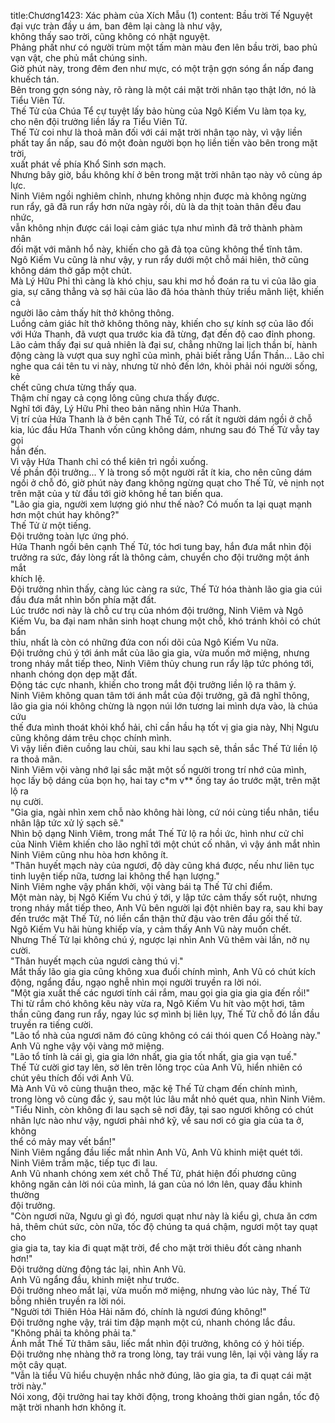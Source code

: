 title:Chương1423: Xác phàm của Xích Mẫu (1)
content:
Bầu trời Tế Nguyệt đại vực tràn đầy u ám, ban đêm lại càng là như vậy,<br>không thấy sao trời, cũng không có nhật nguyệt.<br>Phảng phất như có người trùm một tấm màn màu đen lên bầu trời, bao phủ<br>vạn vật, che phủ mắt chúng sinh.<br>Giờ phút này, trong đêm đen như mực, có một trận gợn sóng ẩn nấp đang<br>khuếch tán.<br>Bên trong gợn sóng này, rõ ràng là một cái mặt trời nhân tạo thật lớn, nó là<br>Tiểu Viên Tử.<br>Thế Tử của Chúa Tể cự tuyệt lấy bảo hùng của Ngô Kiếm Vu làm tọa kỵ,<br>cho nên đội trưởng liền lấy ra Tiểu Viên Tử.<br>Thế Tử coi như là thoả mãn đối với cái mặt trời nhân tạo này, vì vậy liền<br>phất tay ẩn nấp, sau đó một đoàn người bọn họ liền tiến vào bên trong mặt trời,<br>xuất phát về phía Khổ Sinh sơn mạch.<br>Nhưng bây giờ, bầu không khí ở bên trong mặt trời nhân tạo này vô cùng áp<br>lực.<br>Ninh Viêm ngồi nghiêm chỉnh, nhưng không nhịn được mà không ngừng<br>run rẩy, gã đã run rẩy hơn nửa ngày rồi, dù là da thịt toàn thân đều đau nhức,<br>vẫn không nhịn được cái loại cảm giác tựa như mình đã trở thành phàm nhân<br>đối mặt với mãnh hổ này, khiến cho gã đả tọa cũng không thể tĩnh tâm.<br>Ngô Kiếm Vu cũng là như vậy, y run rẩy dưới một chỗ mái hiên, thở cũng<br>không dám thở gấp một chút.<br>Mà Lý Hữu Phỉ thì càng là khó chịu, sau khi mơ hồ đoán ra tu vi của lão gia<br>gia, sự căng thẳng và sợ hãi của lão đã hóa thành thủy triều mãnh liệt, khiến cả<br>người lão cảm thấy hít thở không thông.<br>Luồng cảm giác hít thở không thông này, khiến cho sự kính sợ của lão đối<br>với Hứa Thanh, đã vượt qua trước kia đã từng, đạt đến độ cao đỉnh phong.<br>Lão cảm thấy đại sư quả nhiên là đại sư, chẳng những lai lịch thần bí, hành<br>động càng là vượt qua suy nghĩ của mình, phải biết rằng Uẩn Thần... Lão chỉ<br>nghe qua cái tên tu vi này, nhưng từ nhỏ đến lớn, khỏi phải nói người sống, kẻ<br>chết cũng chưa từng thấy qua.<br>Thậm chí ngay cả cọng lông cũng chưa thấy được.<br>Nghĩ tới đây, Lý Hữu Phỉ theo bản năng nhìn Hứa Thanh.<br>Vị trí của Hứa Thanh là ở bên cạnh Thế Tử, có rất ít người dám ngồi ở chỗ<br>kia, lúc đầu Hứa Thanh vốn cũng không dám, nhưng sau đó Thế Tử vẫy tay gọi<br>hắn đến.<br>Vì vậy Hứa Thanh chỉ có thể kiên trì ngồi xuống.<br>Về phần đội trưởng... Y là trong số một người rất ít kia, cho nên cũng dám<br>ngồi ở chỗ đó, giờ phút này đang không ngừng quạt cho Thế Tử, vẻ nịnh nọt<br>trên mặt của y từ đầu tới giờ không hề tan biến qua.<br>"Lão gia gia, người xem lượng gió như thế nào? Có muốn ta lại quạt mạnh<br>hơn một chút hay không?"<br>Thế Tử ừ một tiếng.<br>Đội trưởng toàn lực ứng phó.<br>Hứa Thanh ngồi bên cạnh Thế Tử, tóc hơi tung bay, hắn đưa mắt nhìn đội<br>trưởng ra sức, đáy lòng rất là thông cảm, chuyển cho đội trưởng một ánh mắt<br>khích lệ.<br>Đội trưởng nhìn thấy, càng lúc càng ra sức, Thế Tử hóa thành lão gia gia cúi<br>đầu đưa mắt nhìn bốn phía mặt đất.<br>Lúc trước nơi này là chỗ cư trụ của nhóm đội trưởng, Ninh Viêm và Ngô<br>Kiếm Vu, ba đại nam nhân sinh hoạt chung một chỗ, khó tránh khỏi có chút bẩn<br>thỉu, nhất là còn có những đứa con nối dõi của Ngô Kiếm Vu nữa.<br>Đội trưởng chú ý tới ánh mắt của lão gia gia, vừa muốn mở miệng, nhưng<br>trong nháy mắt tiếp theo, Ninh Viêm thủy chung run rẩy lập tức phóng tới,<br>nhanh chóng dọn dẹp mặt đất.<br>Động tác cực nhanh, khiến cho trong mắt đội trưởng liền lộ ra thâm ý.<br>Ninh Viêm không quan tâm tới ánh mắt của đội trưởng, gã đã nghĩ thông,<br>lão gia gia nói không chừng là ngọn núi lớn tương lai mình dựa vào, là chúa cứu<br>thế đưa mình thoát khỏi khổ hải, chỉ cần hầu hạ tốt vị gia gia này, Nhị Ngưu<br>cũng không dám trêu chọc chính mình.<br>Vì vậy liền điên cuồng lau chùi, sau khi lau sạch sẽ, thần sắc Thế Tử liền lộ<br>ra thoả mãn.<br>Ninh Viêm vội vàng nhớ lại sắc mặt một số người trong trí nhớ của mình,<br>học lấy bộ dáng của bọn họ, hai tay c*m v** ống tay áo trước mặt, trên mặt lộ ra<br>nụ cười.<br>"Gia gia, ngài nhìn xem chỗ nào không hài lòng, cứ nói cùng tiểu nhân, tiểu<br>nhân lập tức xử lý sạch sẽ."<br>Nhìn bộ dạng Ninh Viêm, trong mắt Thế Tử lộ ra hồi ức, hình như cử chỉ<br>của Ninh Viêm khiến cho lão nghĩ tới một chút cố nhân, vì vậy ánh mắt nhìn<br>Ninh Viêm cũng nhu hòa hơn không ít.<br>"Thân huyết mạch này của ngươi, độ dày cũng khá được, nếu như liên tục<br>tinh luyện tiếp nữa, tương lai không thể hạn lượng."<br>Ninh Viêm nghe vậy phấn khởi, vội vàng bái tạ Thế Tử chỉ điểm.<br>Một màn này, bị Ngô Kiếm Vu chú ý tới, y lập tức cảm thấy sốt ruột, nhưng<br>trong nháy mắt tiếp theo, Anh Vũ bên người lại đột nhiên bay ra, sau khi bay<br>đến trước mặt Thế Tử, nó liền cẩn thận thử đậu vào trên đầu gối thế tử.<br>Ngô Kiếm Vu hãi hùng khiếp vía, y cảm thấy Anh Vũ này muốn chết.<br>Nhưng Thế Tử lại không chú ý, ngược lại nhìn Anh Vũ thêm vài lần, nở nụ<br>cười.<br>"Thân huyết mạch của ngươi càng thú vị."<br>Mắt thấy lão gia gia cũng không xua đuổi chính mình, Anh Vũ có chút kích<br>động, ngẩng đầu, ngạo nghễ nhìn mọi người truyền ra lời nói.<br>"Một gia xuất thế các ngươi tính cái rắm, mau gọi gia gia gia gia đến rồi!"<br>Thi từ rắm chó không kêu này vừa ra, Ngô Kiếm Vu hít vào một hơi, tâm<br>thần cũng đang run rẩy, ngay lúc sợ mình bị liên lụy, Thế Tử chỗ đó lần đầu<br>truyền ra tiếng cười.<br>"Lão tổ nhà của ngươi năm đó cũng không có cái thói quen Cổ Hoàng này."<br>Anh Vũ nghe vậy vội vàng mở miệng.<br>"Lão tổ tính là cái gì, gia gia lớn nhất, gia gia tốt nhất, gia gia vạn tuế."<br>Thế Tử cười giơ tay lên, sờ lên trên lông trọc của Anh Vũ, hiển nhiên có<br>chút yêu thích đối với Anh Vũ.<br>Mà Anh Vũ vô cùng thuận theo, mặc kệ Thế Tử chạm đến chính mình,<br>trong lòng vô cùng đắc ý, sau một lúc lâu mắt nhỏ quét qua, nhìn Ninh Viêm.<br>"Tiểu Ninh, còn không đi lau sạch sẽ nơi đây, tại sao ngươi không có chút<br>nhãn lực nào như vậy, ngươi phải nhớ kỹ, về sau nơi có gia gia của ta ở, không<br>thể có mảy may vết bẩn!"<br>Ninh Viêm ngẩng đầu liếc mắt nhìn Anh Vũ, Anh Vũ khinh miệt quét tới.<br>Ninh Viêm trầm mặc, tiếp tục đi lau.<br>Anh Vũ nhanh chóng xem xét chỗ Thế Tử, phát hiện đối phương cũng<br>không ngăn cản lời nói của mình, lá gan của nó lớn lên, quay đầu khinh thường<br>đội trưởng.<br>"Còn ngươi nữa, Ngưu gì gì đó, ngươi quạt như này là kiểu gì, chưa ăn cơm<br>hả, thêm chút sức, còn nữa, tốc độ chúng ta quá chậm, ngươi một tay quạt cho<br>gia gia ta, tay kia đi quạt mặt trời, để cho mặt trời thiêu đốt càng nhanh hơn!"<br>Đội trưởng dừng động tác lại, nhìn Anh Vũ.<br>Anh Vũ ngẩng đầu, khinh miệt như trước.<br>Đội trưởng nheo mắt lại, vừa muốn mở miệng, nhưng vào lúc này, Thế Tử<br>bỗng nhiên truyền ra lời nói.<br>"Người tới Thiên Hỏa Hải năm đó, chính là ngươi đúng không!"<br>Đội trưởng nghe vậy, trái tim đập mạnh một cú, nhanh chóng lắc đầu.<br>"Không phải ta không phải ta."<br>Ánh mắt Thế Tử thâm sâu, liếc mắt nhìn đội trưởng, không có ý hỏi tiếp.<br>Đội trưởng nhẹ nhàng thở ra trong lòng, tay trái vung lên, lại vội vàng lấy ra<br>một cây quạt.<br>"Vẫn là tiểu Vũ hiểu chuyện nhắc nhở đúng, lão gia gia, ta đi quạt cái mặt<br>trời này."<br>Nói xong, đội trưởng hai tay khởi động, trong khoảng thời gian ngắn, tốc độ<br>mặt trời nhanh hơn không ít.